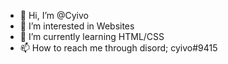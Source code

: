 - 👋 Hi, I’m @Cyivo
- 👀 I’m interested in Websites
- 🌱 I’m currently learning HTML/CSS
- 📫 How to reach me through disord; cyivo#9415
